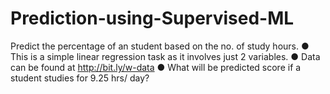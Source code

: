 # Prediction-using-Supervised-ML
Predict the percentage of an student based on the no. of study hours.
● This is a simple linear regression task as it involves just 2 variables.
● Data can be found at http://bit.ly/w-data
● What will be predicted score if a student studies for 9.25 hrs/ day?
